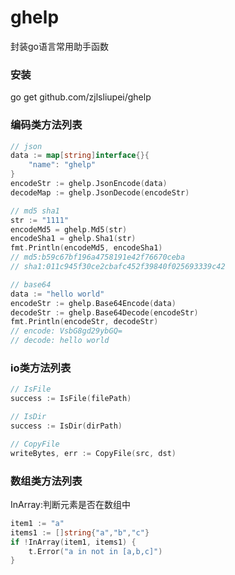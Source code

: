 # ghelp
封装go语言常用助手函数

### 安装
go get github.com/zjlsliupei/ghelp

### 编码类方法列表
```go
// json
data := map[string]interface{}{
    "name": "ghelp"
}
encodeStr := ghelp.JsonEncode(data)
decodeMap := ghelp.JsonDecode(encodeStr)

// md5 sha1
str := "1111"
encodeMd5 = ghelp.Md5(str) 
encodeSha1 = ghelp.Sha1(str) 
fmt.Println(encodeMd5, encodeSha1)
// md5:b59c67bf196a4758191e42f76670ceba 
// sha1:011c945f30ce2cbafc452f39840f025693339c42

// base64
data := "hello world"
encodeStr := ghelp.Base64Encode(data)
decodeStr := ghelp.Base64Decode(encodeStr)
fmt.Println(encodeStr, decodeStr)
// encode: VsbG8gd29ybGQ=
// decode: hello world
```

### io类方法列表
```go
// IsFile
success := IsFile(filePath)

// IsDir
success := IsDir(dirPath)

// CopyFile
writeBytes, err := CopyFile(src, dst)
```

### 数组类方法列表
InArray:判断元素是否在数组中
```go
item1 := "a"
items1 := []string{"a","b","c"}
if !InArray(item1, items1) {
    t.Error("a in not in [a,b,c]")
}

```